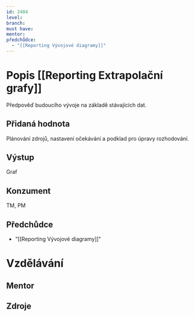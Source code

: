 ```yaml
---
id: 2404
level: 
branch: 
must have: 
mentor: 
předchůdce: 
  - "[[Reporting Vývojové diagramy]]"
---
```



# Popis [[Reporting Extrapolační grafy]]
Předpověď budoucího vývoje na základě stávajících dat.

## Přidaná hodnota
Plánování zdrojů, nastavení očekávání a podklad pro úpravy rozhodování.

## Výstup
Graf

## Konzument
TM, PM

## Předchůdce

  - "[[Reporting Vývojové diagramy]]"

# Vzdělávání


## Mentor


## Zdroje